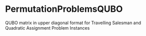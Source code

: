 # PermutationProblemsQUBO
QUBO matrix in upper diagonal format for Travelling Salesman and Quadratic Assignment Problem Instances
